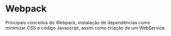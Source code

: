 # Webpack
 Principais conceitos do Webpack, instalação de dependências como minimizar CSS e código Javascript, assim como criação de um WebService.

